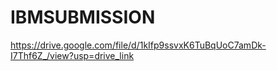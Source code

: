 # IBMSUBMISSION
https://drive.google.com/file/d/1kIfp9ssvxK6TuBqUoC7amDk-I7Thf6Z_/view?usp=drive_link
